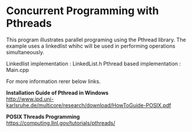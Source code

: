 
 # Concurrent Programming with Pthreads

This program illustrates parallel programing using the Pthread library. The example uses a linkedlist whihc will be used in performing operations simultaneously.

Linkedlist implementation :  	LinkedList.h
Pthread based implementation :   Main.cpp

For more information rerer below links. 

**Installation Guide of Pthread in Windows**<br>
http://www.ipd.uni-karlsruhe.de/multicore/research/download/HowToGuide-POSIX.pdf

**POSIX Threads Programming**<br>
https://computing.llnl.gov/tutorials/pthreads/
